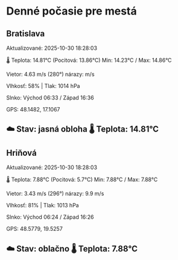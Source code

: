 ﻿# Denné počasie pre mestá

## Bratislava
Aktualizované: 2025-10-30 18:28:03

🌡️ Teplota: 14.81°C 
(Pocitová: 13.86°C)
Min: 14.23°C / Max: 14.86°C

Vietor: 4.63 m/s    (280°) 
nárazy:  m/s

Vlhkosť: 58% | Tlak: 1014 hPa

Slnko: Východ 06:33 / Západ 16:36

GPS: 48.1482, 17.1067

☁️ Stav: jasná obloha        🌡️ Teplota: 14.81°C
---

## Hriňová
Aktualizované: 2025-10-30 18:28:03

🌡️ Teplota: 7.88°C 
(Pocitová: 5.7°C)
Min: 7.88°C / Max: 7.88°C

Vietor: 3.43 m/s (296°)
nárazy: 9.9 m/s

Vlhkosť: 81% | Tlak: 1013 hPa

Slnko: Východ 06:24 / Západ 16:26

GPS: 48.5779, 19.5257

☁️ Stav: oblačno        🌡️ Teplota: 7.88°C
---
